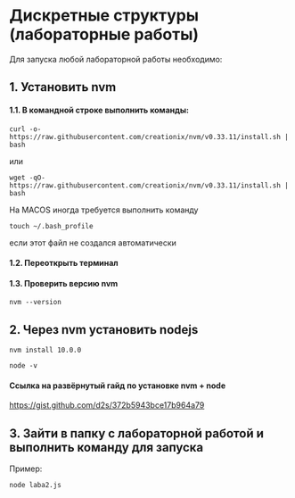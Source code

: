 # Дискретные структуры (лабораторные работы)

Для запуска любой лабораторной работы необходимо:

## 1. Установить nvm
  #### 1.1. В командной строке выполнить команды:
  ```
  curl -o- https://raw.githubusercontent.com/creationix/nvm/v0.33.11/install.sh | bash
  ```
  или
  ```
  wget -qO- https://raw.githubusercontent.com/creationix/nvm/v0.33.11/install.sh | bash
  ```
  На MACOS иногда требуется выполнить команду
  ```
  touch ~/.bash_profile
  ```
  если этот файл не создался автоматически

  #### 1.2. Переоткрыть терминал

  #### 1.3. Проверить версию nvm
  ```
  nvm --version
  ```

## 2. Через nvm установить nodejs
  ```
  nvm install 10.0.0
  ```
  ```
  node -v
  ```

#### Ссылка на развёрнутый гайд по установке nvm + node
https://gist.github.com/d2s/372b5943bce17b964a79

## 3. Зайти в папку с лабораторной работой и выполнить команду для запуска
Пример:
  ```
  node laba2.js
  ```
